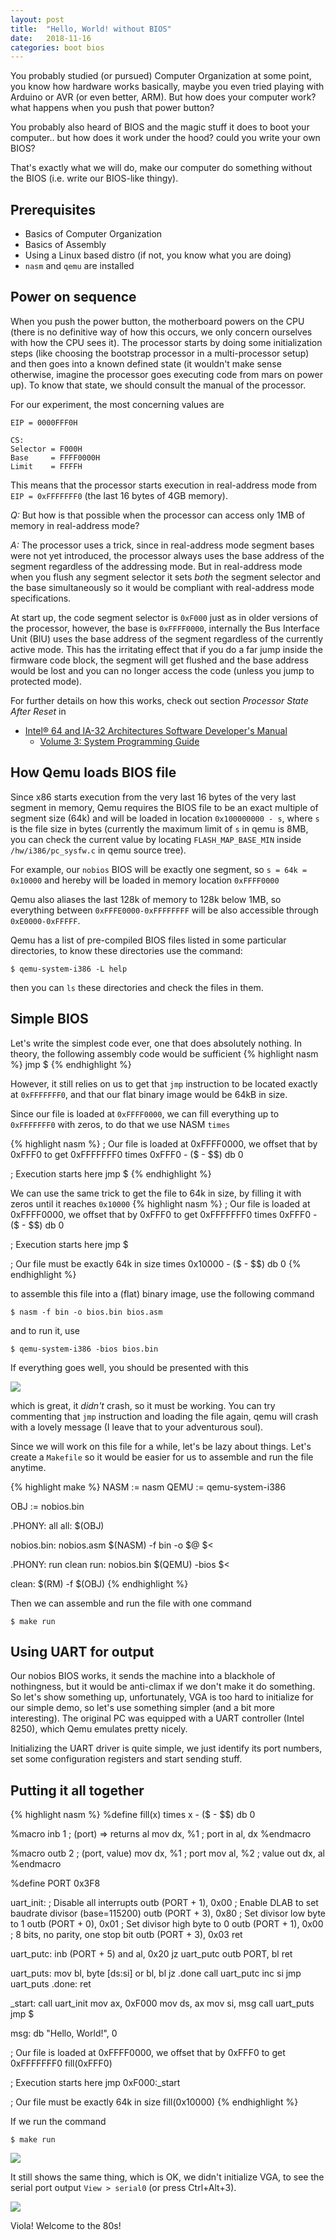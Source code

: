 ```yaml
---
layout: post
title:  "Hello, World! without BIOS"
date:   2018-11-16
categories: boot bios
---
```

You probably studied (or pursued) Computer Organization at some point, you know how hardware works basically, maybe you even tried playing with Arduino or AVR (or even better, ARM). But how does your computer work? what happens when you push that power button?

You probably also heard of BIOS and the magic stuff it does to boot your computer.. but how does it work under the hood? could you write your own BIOS?

That's exactly what we will do, make our computer do something without the BIOS (i.e. write our BIOS-like thingy).

## Prerequisites
- Basics of Computer Organization
- Basics of Assembly
- Using a Linux based distro (if not, you know what you are doing)
- `nasm` and `qemu` are installed

## Power on sequence
When you push the power button, the motherboard powers on the CPU (there is no definitive way of how this occurs, we only concern ourselves with how the CPU sees it).
The processor starts by doing some initialization steps (like choosing the bootstrap processor in a multi-processor setup) and then goes into a known defined state (it wouldn't make sense otherwise, imagine the processor goes executing code from mars on power up).
To know that state, we should consult the manual of the processor.

For our experiment, the most concerning values are
```
EIP = 0000FFF0H

CS:
Selector = F000H
Base     = FFFF0000H
Limit    = FFFFH
```

This means that the processor starts execution in real-address mode from `EIP = 0xFFFFFFF0` (the last 16 bytes of 4GB memory).

*Q:* But how is that possible when the processor can access only 1MB of memory in real-address mode?

*A:* The processor uses a trick, since in real-address mode segment bases were not yet introduced, the processor always uses the base address
of the segment regardless of the addressing mode. But in real-address mode when you flush any segment selector it sets *both* the segment selector and the base simultaneously so it would be compliant with real-address mode specifications.

At start up, the code segment selector is `0xF000` just as in older versions of the processor, however, the base is `0xFFFF0000`, internally the Bus Interface Unit (BIU) uses the base address of the segment regardless of the currently active mode. This has the irritating effect that if you do a far jump inside the firmware code block, the segment will get flushed and the base address would be lost and you can no longer access the code (unless you jump to protected mode).


For further details on how this works, check out section *Processor State After Reset* in
- [Intel® 64 and IA-32 Architectures Software Developer's Manual](https://software.intel.com/en-us/articles/intel-sdm)
    * [Volume 3: System Programming Guide](https://software.intel.com/en-us/download/intel-64-and-ia-32-architectures-sdm-combined-volumes-3a-3b-3c-and-3d-system-programming-guide)

## How Qemu loads BIOS file
Since x86 starts execution from the very last 16 bytes of the very last segment in memory, Qemu requires the BIOS file to be an exact multiple of segment size (64k) and will be loaded in location `0x100000000 - s`, where `s` is the file size in bytes (currently the maximum limit of `s` in qemu is 8MB, you can check the current value by locating `FLASH_MAP_BASE_MIN` inside `/hw/i386/pc_sysfw.c` in qemu source tree).

For example, our `nobios` BIOS will be exactly one segment, so `s = 64k = 0x10000` and hereby will be loaded in memory location `0xFFFF0000`

Qemu also aliases the last 128k of memory to 128k below 1MB, so everything between `0xFFFE0000-0xFFFFFFFF` will be also accessible through `0xE0000-0xFFFFF`.

Qemu has a list of pre-compiled BIOS files listed in some particular directories, to know these directories use the command:
```
$ qemu-system-i386 -L help
```
then you can `ls` these directories and check the files in them.

## Simple BIOS
Let's write the simplest code ever, one that does absolutely nothing.
In theory, the following assembly code would be sufficient
{% highlight nasm %}
jmp $
{% endhighlight %}

However, it still relies on us to get that `jmp` instruction to be located exactly at `0xFFFFFFF0`, and that our flat binary image would be 64kB in size.

Since our file is loaded at `0xFFFF0000`, we can fill everything up to `0xFFFFFFF0` with zeros, to do that we use NASM `times`

{% highlight nasm %}
; Our file is loaded at 0xFFFF0000, we offset that by 0xFFF0 to get 0xFFFFFFF0
times 0xFFF0 - ($ - $$) db 0

; Execution starts here
jmp $
{% endhighlight %}

We can use the same trick to get the file to 64k in size, by filling it with zeros until it reaches `0x10000`
{% highlight nasm %}
; Our file is loaded at 0xFFFF0000, we offset that by 0xFFF0 to get 0xFFFFFFF0
times 0xFFF0 - ($ - $$) db 0

; Execution starts here
jmp $

; Our file must be exactly 64k in size
times 0x10000 - ($ - $$) db 0
{% endhighlight %}

to assemble this file into a (flat) binary image, use the following command
```
$ nasm -f bin -o bios.bin bios.asm
```

and to run it, use
```
$ qemu-system-i386 -bios bios.bin
```

If everything goes well, you should be presented with this 

![](/public/images/2018-11-16-hello-world-without-bios-img-1.png)

which is great, it *didn't* crash, so it must be working. You can try commenting that `jmp` instruction and loading the file again, qemu will crash with a lovely message (I leave that to your adventurous soul).

Since we will work on this file for a while, let's be lazy about things.
Let's create a `Makefile` so it would be easier for us to assemble and run the file anytime.

{% highlight make %}
NASM := nasm
QEMU := qemu-system-i386

OBJ  := nobios.bin

.PHONY: all
all: $(OBJ)

nobios.bin: nobios.asm
	$(NASM) -f bin -o $@ $<

.PHONY: run clean
run: nobios.bin
	$(QEMU) -bios $<

clean:
	$(RM) -f $(OBJ)
{% endhighlight %}

Then we can assemble and run the file with one command
```
$ make run
```

## Using UART for output
Our nobios BIOS works, it sends the machine into a blackhole of nothingness, but it would be anti-climax if we don't make it do something. So let's show something up, unfortunately, VGA is too hard to initialize for our simple demo, so let's use something simpler (and a bit more interesting). The original PC was equipped with a UART controller (Intel 8250), which Qemu emulates pretty nicely.

Initializing the UART driver is quite simple, we just identify its port numbers, set some configuration registers and start sending stuff.

## Putting it all together

{% highlight nasm %}
%define fill(x) times x - ($ - $$) db 0

%macro inb 1    ; (port) => returns al
    mov dx, %1  ; port
    in  al, dx
%endmacro

%macro outb 2   ; (port, value)
    mov dx, %1  ; port
    mov al, %2  ; value
    out dx, al
%endmacro

%define PORT 0x3F8

uart_init:
    ; Disable all interrupts
    outb (PORT + 1), 0x00
    ; Enable DLAB to set baudrate divisor (base=115200)
    outb (PORT + 3), 0x80
    ; Set divisor low byte to 1 
    outb (PORT + 0), 0x01
    ; Set divisor high byte to 0
    outb (PORT + 1), 0x00
    ; 8 bits, no parity, one stop bit
    outb (PORT + 3), 0x03
    ret

uart_putc:
    inb (PORT + 5)
    and al, 0x20
    jz uart_putc
    outb PORT, bl
    ret

uart_puts:
    mov bl, byte [ds:si]
    or bl, bl
    jz .done
    call uart_putc
    inc si
    jmp uart_puts
.done:
    ret

_start:
    call uart_init
    mov ax, 0xF000
    mov ds, ax
    mov si, msg
    call uart_puts
    jmp $

msg: db "Hello, World!", 0

; Our file is loaded at 0xFFFF0000, we offset that by 0xFFF0 to get 0xFFFFFFF0
fill(0xFFF0)

; Execution starts here
jmp 0xF000:_start

; Our file must be exactly 64k in size
fill(0x10000)
{% endhighlight %}

If we run the command
```
$ make run
```
![](/public/images/2018-11-16-hello-world-without-bios-img-1.png)

It still shows the same thing, which is OK, we didn't initialize VGA, to see the serial port output
`View > serial0` (or press Ctrl+Alt+3).

![](/public/images/2018-11-16-hello-world-without-bios-img-2.png)

Viola! Welcome to the 80s!

